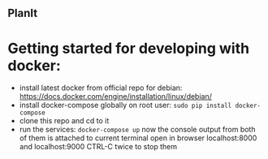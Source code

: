 ## PlanIt

# Getting started for developing with docker:
 * install latest docker from official repo for debian:
   https://docs.docker.com/engine/installation/linux/debian/
 * install docker-compose globally on root user:
   `sudo pip install docker-compose`
 * clone this repo and cd to it
 * run the services:
   `docker-compose up`
   now the console output from both of them is attached to current terminal
   open in browser localhost:8000 and localhost:9000
   CTRL-C twice to stop them
